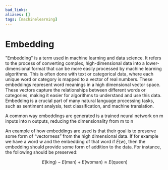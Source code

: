 ```yaml
---
bad_links: 
aliases: []
tags: [machinelearning]
---
```

# Embedding

"Embedding" is a term used in machine learning and data science. It refers to the process of converting complex, high-dimensional data into a lower-dimensional format that can be more easily processed by machine learning algorithms. This is often done with text or categorical data, where each unique word or category is mapped to a vector of real numbers. These embeddings represent word meanings in a high dimensional vector space. These vectors capture the relationships between different words or categories, making it easier for algorithms to understand and use this data. Embedding is a crucial part of many natural language processing tasks, such as sentiment analysis, text classification, and machine translation.

A common way embeddings are generated is a trained neural network on m inputs into n outputs, reducing the dimensionality from m to n

An example of how embeddings are used is that their goal is to preserve some form of “vectorness” from the high dimensional data. If for example we have a word $w$ and the embedding of that word if $E(w)$, then the embedding should provide some form of addition to the data. For instance, the following should be preserved:

$$
E(\text{king}) - E(\text{man}) + E(\text{woman}) \approx E(\text{queen})
$$